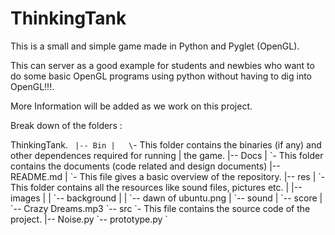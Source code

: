 ThinkingTank
============

This is a small and simple game made in Python and Pyglet (OpenGL).

This can server as a good example for students and newbies who want to do
some basic OpenGL programs using python without having to dig into OpenGL!!!.


More Information will be added as we work on this project.




Break down of the folders :


ThinkingTank. 
`
	    |-- Bin
	    |	\`- This folder contains the binaries (if any) and other dependences required for running 	    |	  the game.
	    |-- Docs
	    | 	\`- This folder contains the documents (code related and design documents)
	    |-- README.md
	    |	\`- This file gives a basic overview of the repository.
	    |-- res
 	    |	\`- This folder contains all the resources like sound files, pictures etc.
	    |   |-- images
	    |   |   \`-- background
	    |   |       \`-- dawn of ubuntu.png
	    |   \`-- sound
	    |       \`-- score
	    |           \`-- Crazy Dreams.mp3
	      \`-- src
		  \`- This file contains the source code of the project.
	             |-- Noise.py
	       	     \`-- prototype.py
`

